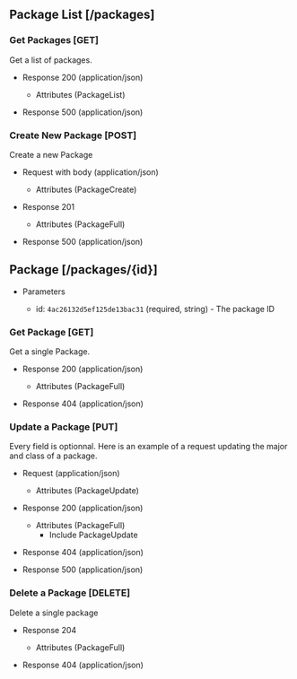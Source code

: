 ## Package List [/packages]

### Get Packages [GET]
Get a list of packages.

+ Response 200 (application/json)

    + Attributes (PackageList)

+ Response 500 (application/json)

### Create New Package [POST]
Create a new Package

+ Request with body (application/json)

    + Attributes (PackageCreate)

+ Response 201

    + Attributes (PackageFull)

+ Response 500 (application/json)


## Package [/packages/{id}]

+ Parameters

    + id: `4ac26132d5ef125de13bac31` (required, string) - The package ID

### Get Package [GET]
Get a single Package.

+ Response 200 (application/json)

    + Attributes (PackageFull)

+ Response 404 (application/json)

### Update a Package [PUT]
Every field is optionnal. Here is an example of a request updating the major and class of a package.

+ Request (application/json)

    + Attributes (PackageUpdate)

+ Response 200 (application/json)

    + Attributes (PackageFull)
        + Include PackageUpdate

+ Response 404 (application/json)

+ Response 500 (application/json)


### Delete a Package [DELETE]
Delete a single package

+ Response 204

    + Attributes (PackageFull)

+ Response 404 (application/json)

